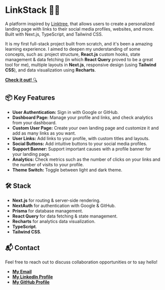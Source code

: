 # LinkStack 🔗🌐

A platform inspired by [Linktree](https://linktr.ee), that allows users to create a personalized landing page with links to their social media profiles, websites, and more. Built with Next.js, TypeScript, and Tailwind CSS.

It is my first full-stack project built from scratch, and it's been a amazing learning experience. I aimed to deepen my understanding of some concepts, such as: project structure, **React.js** custom hooks, state management & data fetching (in which **React Query** proved to be a great tool for me), multiple layouts in **Next.js**, responsive design (using **Tailwind CSS**), and data visualization using **Recharts**.

[**Check it out!** 🔍](https://linkstack-live.vercel.app)

## 📦 Key Features

- **User Authentication:** Sign in with Google or GitHub.
- **Dashboard Page:** Manage your profile and links, and check analytics from your dashboard.
- **Custom User Page:** Create your own landing page and customize it and add as many links as you want.
- **User Links:** Add links to your profile, with custom titles and layouts.
- **Social Buttons:** Add intuitive buttons to your social media profiles.
- **Support Banner:** Support important causes with a profile banner for your landing page.
- **Analytics:** Check metrics such as the number of clicks on your links and the number of visits to your profile.
- **Theme Switch:** Toggle between light and dark theme.

## 🛠️ Stack

- **Next.js** for routing & server-side rendering.
- **NextAuth** for authentication with Google & GitHub.
- **Prisma** for database management.
- **React Query** for data fetching & state management.
- **Recharts** for analytics data visualization.
- **TypeScript**.
- **Tailwind CSS**.

## 📬 Contact

Feel free to reach out to discuss collaboration opportunities or to say hello!

- [**My Email**](mailto:matheus.felipe.19rt@gmail.com)
- [**My LinkedIn Profile**](https://www.linkedin.com/in/matheus-mortari-19rt)
- [**My GitHub Profile**](https://github.com/matimortari)
